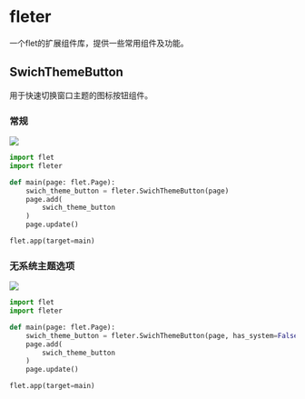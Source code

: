 # fleter
一个flet的扩展组件库，提供一些常用组件及功能。

## SwichThemeButton
用于快速切换窗口主题的图标按钮组件。

### 常规
![](SwichThemeButton.gif)
```python
import flet
import fleter

def main(page: flet.Page):
    swich_theme_button = fleter.SwichThemeButton(page)
    page.add(
        swich_theme_button
    )
    page.update()

flet.app(target=main)
```

### 无系统主题选项
![](SwichThemeButton-None-System.gif)
```python
import flet
import fleter

def main(page: flet.Page):
    swich_theme_button = fleter.SwichThemeButton(page, has_system=False)
    page.add(
        swich_theme_button
    )
    page.update()

flet.app(target=main)
```